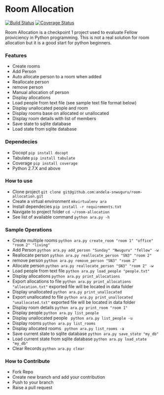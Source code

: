 Room Allocation
===============
[![Build Status](https://travis-ci.org/andela-snwuguru/room-allocation.svg?branch=master)](https://travis-ci.org/andela-snwuguru/room-allocation) [![Coverage Status](https://coveralls.io/repos/github/andela-snwuguru/room-allocation/badge.svg?branch=master)](https://coveralls.io/github/andela-snwuguru/room-allocation?branch=master)

Room Allocation is a checkpoint 1 project used to evaluate Fellow proviciency in Python programming. This is not a real solution for room allocation but it is a good start for python beginners.

### Features

- Create rooms
- Add Person
- Auto allocate person to a room when added
- Reallocate person
- remove person
- Manual allocation of person
- Display allocations
- Load people from text file (see sample text file format below)
- Display unallocated people and room
- Display rooms base on allocated or unallocated
- Display room details with list of members
- Save state to sqlite database
- Load state from sqlite database

### Dependecies

- Docopt `` pip install docopt ``
- Tabulate `` pip install tabulate ``
- Coverage `` pip install coverage ``
- Python 2.7.X and above

### How to use

- Clone project `` git clone git@github.com:andela-snwuguru/room-allocation.git ``
- Create a virtual environment `` mkvirtualenv ara ``
- Install dependecies `` pip install -r requirements.txt ``
- Navigate to project folder `` cd ~/room-allocation ``
- See list of available command `` python ara.py -h ``

### Sample Operations

- Create multiple rooms `` python ara.py create_room "room 1" "office" "room 2" "living" ``
- Add Person `` python ara.py add_person "Sunday" "Nwuguru" "fellow" -w ``
- Reallocate person `` python ara.py reallocate_person "SN3" "room 2" ``
- remove person `` python ara.py remove_person "SN3" "room 2" ``
- Allocate person `` python ara.py reallocate_person "SN3" "room 2" -w ``
- Load people from text file `` python ara.py load_people "people.txt" ``
- Display allocations `` python ara.py print_allocations ``
- Export allocations to file `` python ara.py print_allocations "allocation.txt" `` exported file will be located in data folder
- Display unallocated `` python ara.py print_unallocated ``
- Export unallocated to file `` python ara.py print_unallocated "unallocated.txt" `` exported file will be located in data folder
- Display room details `` python ara.py print_room "room 1" ``
- Display people `` python ara.py list_people ``
- Display unallocated people `` python ara.py list_people -u``
- Display rooms `` python ara.py list_rooms ``
- Display allocated rooms `` python ara.py list_rooms -a``
- Save current state to sqlite database `` python ara.py save_state "my_db" ``
- Load current state from sqlite database `` python ara.py load_state "my_db" ``
- Clear Records `` python ara.py clear ``

### How to Contribute

- Fork Repo
- Create new branch and add your contribution
- Push to your branch
- Raise a pull request
